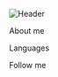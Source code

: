 ![Header](https://github.com/QShuhrat/QShuhrat/blob/main/assets/SHUHRAT.jpg?raw=true)

About me

Languages

Follow me